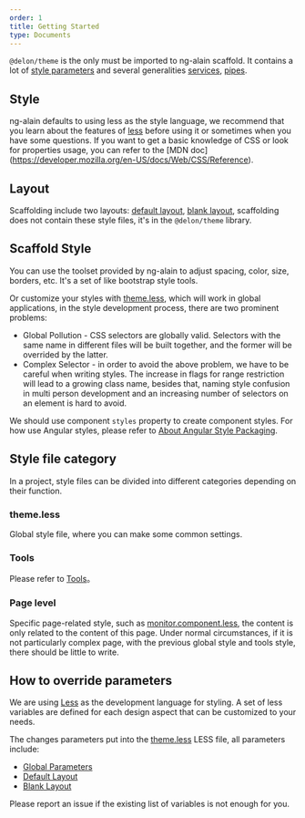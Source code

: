 ```yaml
---
order: 1
title: Getting Started
type: Documents
---
```


`@delon/theme` is the only must be imported to ng-alain scaffold. It contains a lot of [style parameters](/theme/global) and several generalities [services](/theme/menu), [pipes](/theme/date).

## Style

ng-alain defaults to using less as the style language, we recommend that you learn about the features of [less](http://lesscss.org/) before using it or sometimes when you have some questions. If you want to get a basic knowledge of CSS or look for properties usage, you can refer to the [MDN doc] (https://developer.mozilla.org/en-US/docs/Web/CSS/Reference).

## Layout

Scaffolding include two layouts: [default layout](/theme/default), [blank layout](/theme/blank), scaffolding does not contain these style files, it's in the `@delon/theme` library.

## Scaffold Style

You can use the toolset provided by ng-alain to adjust spacing, color, size, borders, etc. It's a set of like bootstrap style tools.

Or customize your styles with [theme.less](https://github.com/ng-alain/ng-alain/blob/master/src/styles/theme.less), which will work in global applications, in the style development process, there are two prominent problems:

- Global Pollution - CSS selectors are globally valid. Selectors with the same name in different files will be built together, and the former will be overrided by the latter.
- Complex Selector - in order to avoid the above problem, we have to be careful when writing styles. The increase in flags for range restriction will lead to a growing class name, besides that, naming style confusion in multi person development and an increasing number of selectors on an element is hard to avoid.

We should use component `styles` property to create component styles. For how use Angular styles, please refer to [About Angular Style Packaging](https://zhuanlan.zhihu.com/p/31235358).

## Style file category

In a project, style files can be divided into different categories depending on their function.

### theme.less

Global style file, where you can make some common settings.

### Tools

Please  refer to [Tools](/theme/tools)。

### Page level

Specific page-related style, such as [monitor.component.less](https://github.com/ng-alain/ng-alain/blob/master/src/app/routes/dashboard/monitor/monitor.component.less), the content is only related to the content of this page. Under normal circumstances, if it is not particularly complex page, with the previous global style and tools style, there should be little to write.

## How to override parameters

We are using [Less](http://lesscss.org/) as the development language for styling. A set of less variables are defined for each design aspect that can be customized to your needs.

The changes parameters put into the [theme.less](https://github.com/ng-alain/ng-alain/blob/master/src/styles/theme.less) LESS file, all parameters include:

- [Global Parameters](/theme/global)
- [Default Layout](/theme/default)
- [Blank Layout](/theme/blank)

Please report an issue if the existing list of variables is not enough for you.
